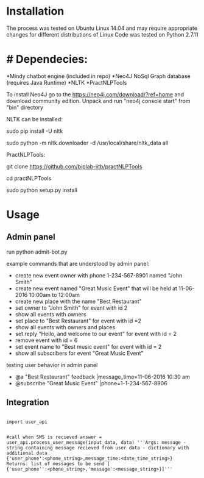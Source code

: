 # Installation
The process was tested on Ubuntu Linux 14.04 and may require appropriate changes for different distributions of Linux
Code was tested on Python 2.7.11

# # Dependecies:
*Mindy chatbot engine (included in repo)
*Neo4J NoSql Graph database (requires Java Runtime)
*NLTK 
*PractNLPTools

To install Neo4J go to the https://neo4j.com/download/?ref=home and download community edition. Unpack and run "neo4j console start" from "bin" directory

NLTK can be installed:

sudo pip install -U nltk

sudo python -m nltk.downloader -d /usr/local/share/nltk_data all

PractNLPTools:

git clone https://github.com/biplab-iitb/practNLPTools

cd practNLPTools

sudo python setup.py install

# Usage
## Admin panel
run python admit-bot.py

example commands that are understood by admin panel:

* create new event owner with phone 1-234-567-8901 named "John Smith"
* create new event named "Great Music Event" that will be held at 11-06-2016  10:00am to 12:00am
* create new place with the name "Best Restaurant"
* set owner to "John Smith" for event with id  2
* show all events with owners
* set place to "Best Restaurant" for event with id =2
* show all events with owners and places
* set reply "Hello, and welcome to our event" for event with id = 2
* remove event with id = 6
* set event name to "Best music event" for event with id = 2
* show all subscribers for event "Great Music Event"

testing user behavior in admin panel
* @a "Best Restaurant" feedback |message_time=11-06-2016 10:30 am
* @subscribe "Great Music Event" |phone=1-1-234-567-8906

## Integration

<code python>
import user_api

#call when SMS is recieved
answer = user_api.process_user_message(input_data, data)
 '''Args:
        message - string containing message recieved from user
        data - dictionary with additional data
            {'user_phone':<phone_string>,message_time:<date_time_string>}
    Returns:
        list of messages to be send [
            {'user_phone'':<phone_string>,'message':<message_string>}]'''

</code>
